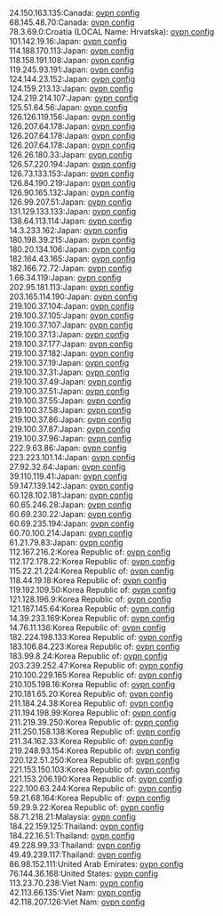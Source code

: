 24.150.163.135:Canada: [ovpn config](vpn/24_150_163_135.ovpn)  
68.145.48.70:Canada: [ovpn config](vpn/68_145_48_70.ovpn)  
78.3.69.0:Croatia (LOCAL Name: Hrvatska): [ovpn config](vpn/78_3_69_0.ovpn)  
101.142.19.16:Japan: [ovpn config](vpn/101_142_19_16.ovpn)  
114.188.170.113:Japan: [ovpn config](vpn/114_188_170_113.ovpn)  
118.158.191.108:Japan: [ovpn config](vpn/118_158_191_108.ovpn)  
119.245.93.191:Japan: [ovpn config](vpn/119_245_93_191.ovpn)  
124.144.23.152:Japan: [ovpn config](vpn/124_144_23_152.ovpn)  
124.159.213.13:Japan: [ovpn config](vpn/124_159_213_13.ovpn)  
124.219.214.107:Japan: [ovpn config](vpn/124_219_214_107.ovpn)  
125.51.64.56:Japan: [ovpn config](vpn/125_51_64_56.ovpn)  
126.126.119.156:Japan: [ovpn config](vpn/126_126_119_156.ovpn)  
126.207.64.178:Japan: [ovpn config](vpn/126_207_64_178.ovpn)  
126.207.64.178:Japan: [ovpn config](vpn/126_207_64_178.ovpn)  
126.207.64.178:Japan: [ovpn config](vpn/126_207_64_178.ovpn)  
126.26.180.33:Japan: [ovpn config](vpn/126_26_180_33.ovpn)  
126.57.220.194:Japan: [ovpn config](vpn/126_57_220_194.ovpn)  
126.73.133.153:Japan: [ovpn config](vpn/126_73_133_153.ovpn)  
126.84.190.219:Japan: [ovpn config](vpn/126_84_190_219.ovpn)  
126.90.165.132:Japan: [ovpn config](vpn/126_90_165_132.ovpn)  
126.99.207.51:Japan: [ovpn config](vpn/126_99_207_51.ovpn)  
131.129.133.133:Japan: [ovpn config](vpn/131_129_133_133.ovpn)  
138.64.113.114:Japan: [ovpn config](vpn/138_64_113_114.ovpn)  
14.3.233.162:Japan: [ovpn config](vpn/14_3_233_162.ovpn)  
180.198.39.215:Japan: [ovpn config](vpn/180_198_39_215.ovpn)  
180.20.134.106:Japan: [ovpn config](vpn/180_20_134_106.ovpn)  
182.164.43.165:Japan: [ovpn config](vpn/182_164_43_165.ovpn)  
182.166.72.72:Japan: [ovpn config](vpn/182_166_72_72.ovpn)  
1.66.34.119:Japan: [ovpn config](vpn/1_66_34_119.ovpn)  
202.95.181.113:Japan: [ovpn config](vpn/202_95_181_113.ovpn)  
203.165.114.190:Japan: [ovpn config](vpn/203_165_114_190.ovpn)  
219.100.37.104:Japan: [ovpn config](vpn/219_100_37_104.ovpn)  
219.100.37.105:Japan: [ovpn config](vpn/219_100_37_105.ovpn)  
219.100.37.107:Japan: [ovpn config](vpn/219_100_37_107.ovpn)  
219.100.37.13:Japan: [ovpn config](vpn/219_100_37_13.ovpn)  
219.100.37.177:Japan: [ovpn config](vpn/219_100_37_177.ovpn)  
219.100.37.182:Japan: [ovpn config](vpn/219_100_37_182.ovpn)  
219.100.37.19:Japan: [ovpn config](vpn/219_100_37_19.ovpn)  
219.100.37.31:Japan: [ovpn config](vpn/219_100_37_31.ovpn)  
219.100.37.49:Japan: [ovpn config](vpn/219_100_37_49.ovpn)  
219.100.37.51:Japan: [ovpn config](vpn/219_100_37_51.ovpn)  
219.100.37.55:Japan: [ovpn config](vpn/219_100_37_55.ovpn)  
219.100.37.58:Japan: [ovpn config](vpn/219_100_37_58.ovpn)  
219.100.37.86:Japan: [ovpn config](vpn/219_100_37_86.ovpn)  
219.100.37.87:Japan: [ovpn config](vpn/219_100_37_87.ovpn)  
219.100.37.96:Japan: [ovpn config](vpn/219_100_37_96.ovpn)  
222.9.63.86:Japan: [ovpn config](vpn/222_9_63_86.ovpn)  
223.223.101.14:Japan: [ovpn config](vpn/223_223_101_14.ovpn)  
27.92.32.64:Japan: [ovpn config](vpn/27_92_32_64.ovpn)  
39.110.119.41:Japan: [ovpn config](vpn/39_110_119_41.ovpn)  
59.147.139.142:Japan: [ovpn config](vpn/59_147_139_142.ovpn)  
60.128.102.181:Japan: [ovpn config](vpn/60_128_102_181.ovpn)  
60.65.246.28:Japan: [ovpn config](vpn/60_65_246_28.ovpn)  
60.69.230.22:Japan: [ovpn config](vpn/60_69_230_22.ovpn)  
60.69.235.194:Japan: [ovpn config](vpn/60_69_235_194.ovpn)  
60.70.100.214:Japan: [ovpn config](vpn/60_70_100_214.ovpn)  
61.21.79.83:Japan: [ovpn config](vpn/61_21_79_83.ovpn)  
112.167.216.2:Korea Republic of: [ovpn config](vpn/112_167_216_2.ovpn)  
112.172.178.22:Korea Republic of: [ovpn config](vpn/112_172_178_22.ovpn)  
115.22.21.224:Korea Republic of: [ovpn config](vpn/115_22_21_224.ovpn)  
118.44.19.18:Korea Republic of: [ovpn config](vpn/118_44_19_18.ovpn)  
119.192.109.50:Korea Republic of: [ovpn config](vpn/119_192_109_50.ovpn)  
121.128.196.9:Korea Republic of: [ovpn config](vpn/121_128_196_9.ovpn)  
121.187.145.64:Korea Republic of: [ovpn config](vpn/121_187_145_64.ovpn)  
14.39.233.169:Korea Republic of: [ovpn config](vpn/14_39_233_169.ovpn)  
14.76.11.136:Korea Republic of: [ovpn config](vpn/14_76_11_136.ovpn)  
182.224.198.133:Korea Republic of: [ovpn config](vpn/182_224_198_133.ovpn)  
183.106.84.223:Korea Republic of: [ovpn config](vpn/183_106_84_223.ovpn)  
183.99.8.24:Korea Republic of: [ovpn config](vpn/183_99_8_24.ovpn)  
203.239.252.47:Korea Republic of: [ovpn config](vpn/203_239_252_47.ovpn)  
210.100.229.165:Korea Republic of: [ovpn config](vpn/210_100_229_165.ovpn)  
210.105.198.16:Korea Republic of: [ovpn config](vpn/210_105_198_16.ovpn)  
210.181.65.20:Korea Republic of: [ovpn config](vpn/210_181_65_20.ovpn)  
211.184.24.38:Korea Republic of: [ovpn config](vpn/211_184_24_38.ovpn)  
211.194.198.99:Korea Republic of: [ovpn config](vpn/211_194_198_99.ovpn)  
211.219.39.250:Korea Republic of: [ovpn config](vpn/211_219_39_250.ovpn)  
211.250.158.138:Korea Republic of: [ovpn config](vpn/211_250_158_138.ovpn)  
211.34.162.33:Korea Republic of: [ovpn config](vpn/211_34_162_33.ovpn)  
219.248.93.154:Korea Republic of: [ovpn config](vpn/219_248_93_154.ovpn)  
220.122.51.250:Korea Republic of: [ovpn config](vpn/220_122_51_250.ovpn)  
221.153.150.103:Korea Republic of: [ovpn config](vpn/221_153_150_103.ovpn)  
221.153.206.190:Korea Republic of: [ovpn config](vpn/221_153_206_190.ovpn)  
222.100.63.244:Korea Republic of: [ovpn config](vpn/222_100_63_244.ovpn)  
59.21.68.164:Korea Republic of: [ovpn config](vpn/59_21_68_164.ovpn)  
59.29.9.22:Korea Republic of: [ovpn config](vpn/59_29_9_22.ovpn)  
58.71.218.21:Malaysia: [ovpn config](vpn/58_71_218_21.ovpn)  
184.22.159.125:Thailand: [ovpn config](vpn/184_22_159_125.ovpn)  
184.22.16.51:Thailand: [ovpn config](vpn/184_22_16_51.ovpn)  
49.228.99.33:Thailand: [ovpn config](vpn/49_228_99_33.ovpn)  
49.49.239.117:Thailand: [ovpn config](vpn/49_49_239_117.ovpn)  
86.98.152.111:United Arab Emirates: [ovpn config](vpn/86_98_152_111.ovpn)  
76.144.36.168:United States: [ovpn config](vpn/76_144_36_168.ovpn)  
113.23.70.238:Viet Nam: [ovpn config](vpn/113_23_70_238.ovpn)  
42.113.66.135:Viet Nam: [ovpn config](vpn/42_113_66_135.ovpn)  
42.118.207.126:Viet Nam: [ovpn config](vpn/42_118_207_126.ovpn)  
